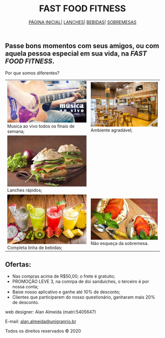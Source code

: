 <!DOCTYPE html>
<html lang="pt-BR">

<head>
    <meta charset="UTF-8">
    <meta name="viewport" content="width=device-width, initial-scale=1.0">
    <title>FAST FOOD FITNESS</title>
    <link rel="stylesheet" href="estilo.css">
</head>

<body>
    <header>
        <h1> FAST FOOD FITNESS</h1>
        <nav>
            <a href="index.html">PÁGINA INICIAL</a>|
            <a href="LANCHES.HTML">LANCHES</a>|
            <a href="BEBIDAS.HTML">BEBIDAS</a>|
            <a href="SOBREMESAS.HTML">SOBREMESAS</a>
        </nav>
    </header>
    <section>
        <divID="txti">
            <h1>Passe bons momentos com seus amigos, ou com aquela pessoa especial em sua vida, na
                <EM><strong>FAST FOOD FITNESS</strong></EM>.</h1>
            </div>
            <div id="txtc">
                <p>Por que somos diferentes?</p>
                <table>
                    <tr>
                        <td><img src="img/AOVIVO.JPG" class="imgi"><br>Musica ao vivo todos os finais de semana;</td>
                        <td><img src="img/AMBI.JPG" class="imgi"><br> Ambiente agradável;</td>
                    </tr>
                    <tr>
                        <td><img src="img/SANDU.JPG" class="imgi"><br>Lanches rápidos;</td>
                    </tr>
                    <tr>
                        <td><img src="img/BEBID.JPG" class="imgi"><br>Completa linha de bebidas;</td>
                        <td><img src="img/SOBRE.webp" class="imgi"><br>Não esqueça da sobremesa.</td>
                    </tr>
                </table>
            </div>
            <div id="txtf">
                <h1>Ofertas:</h1>
                <UL>
                    <LI>Nas compras acima de R$50,00; o frete é gratuito;</LI>
                    <LI>PROMOÇÃO LEVE 3, na comrpa de doi sanduiches, o terceiro é por nossa conta;</LI>
                    <LI>Baixe nosso aplicativo e ganhe até 10% de desconto;</LI>
                    <li>Clientes que participarem do nosso questionário, ganharam mais 20% de desconto.</li>
                </UL>
            </div>
    </section>
    <footer>
        <p>web designer: Alan Almeida (matri:5405647)</p>
        <p>E-mail: <a href="mailto:alan.almeida@unigranrio.br"> alan.almeida@unigranrio.br</a></p>
        <p>Todos os direitos reservados &copy 2020</p>
    </footer>
    <script src="script.js"></script>
</body>

</html>